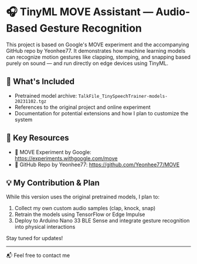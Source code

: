 # 🎧 TinyML MOVE Assistant — Audio-Based Gesture Recognition

This project is based on Google's MOVE experiment and the accompanying GitHub repo by Yeonhee77. It demonstrates how machine learning models can recognize motion gestures like clapping, stomping, and snapping based purely on sound — and run directly on edge devices using TinyML.

## 🧠 What's Included

- Pretrained model archive: `TalkFile_TinySpeechTrainer-models-20231102.tgz`
- References to the original project and online experiment
- Documentation for potential extensions and how I plan to customize the system

## 🔗 Key Resources

- 🔬 MOVE Experiment by Google: https://experiments.withgoogle.com/move  
- 🧪 GitHub Repo by Yeonhee77: https://github.com/Yeonhee77/MOVE

## 💡 My Contribution & Plan

While this version uses the original pretrained models, I plan to:

1. Collect my own custom audio samples (clap, knock, snap)
2. Retrain the models using TensorFlow or Edge Impulse
3. Deploy to Arduino Nano 33 BLE Sense and integrate gesture recognition into physical interactions

Stay tuned for updates!

---

📬 Feel free to contact me
